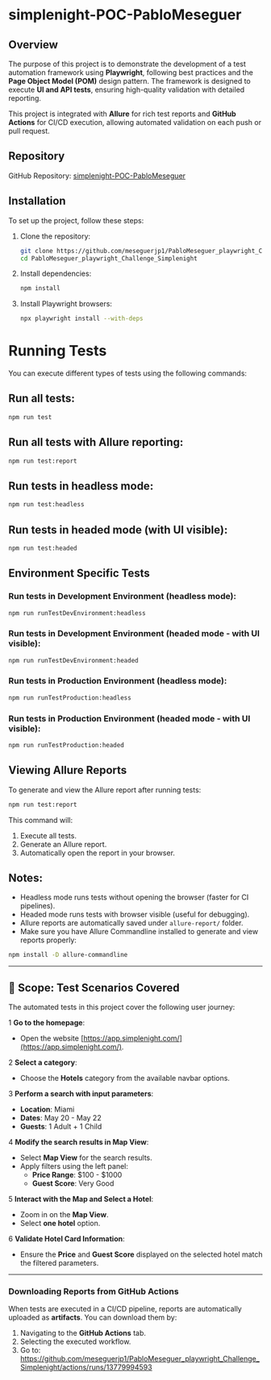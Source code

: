# simplenight-POC-PabloMeseguer

## Overview

The purpose of this project is to demonstrate the development of a test automation framework using **Playwright**, following best practices and the **Page Object Model (POM)** design pattern. The framework is designed to execute **UI and API tests**, ensuring high-quality validation with detailed reporting.

This project is integrated with **Allure** for rich test reports and **GitHub Actions** for CI/CD execution, allowing automated validation on each push or pull request.

## Repository

GitHub Repository: [simplenight-POC-PabloMeseguer](https://github.com/meseguerjp1/PabloMeseguer_playwright_Challenge_Simplenight)

## Installation

To set up the project, follow these steps:

1. Clone the repository:
   ```sh
   git clone https://github.com/meseguerjp1/PabloMeseguer_playwright_Challenge_Simplenight.git
   cd PabloMeseguer_playwright_Challenge_Simplenight
   ```
2. Install dependencies:
   ```sh
   npm install
   ```
3. Install Playwright browsers:
   ```sh
   npx playwright install --with-deps
   ```

# Running Tests

You can execute different types of tests using the following commands:

## Run all tests:
```bash
npm run test
```

## Run all tests with Allure reporting:
```bash
npm run test:report
```

## Run tests in headless mode:
```bash
npm run test:headless
```

## Run tests in headed mode (with UI visible):
```bash
npm run test:headed
```

## Environment Specific Tests

### Run tests in Development Environment (headless mode):
```bash
npm run runTestDevEnvironment:headless
```

### Run tests in Development Environment (headed mode - with UI visible):
```bash
npm run runTestDevEnvironment:headed
```

### Run tests in Production Environment (headless mode):
```bash
npm run runTestProduction:headless
```

### Run tests in Production Environment (headed mode - with UI visible):
```bash
npm run runTestProduction:headed
```

## Viewing Allure Reports

To generate and view the Allure report after running tests:

```bash
npm run test:report
```

This command will:
1. Execute all tests.
2. Generate an Allure report.
3. Automatically open the report in your browser.

## Notes:
- Headless mode runs tests without opening the browser (faster for CI pipelines).
- Headed mode runs tests with browser visible (useful for debugging).
- Allure reports are automatically saved under `allure-report/` folder.
- Make sure you have Allure Commandline installed to generate and view reports properly:
```bash
npm install -D allure-commandline
```

---

## 🔹 **Scope: Test Scenarios Covered**
The automated tests in this project cover the following user journey:

1️ **Go to the homepage**:  
   - Open the website [https://app.simplenight.com/](https://app.simplenight.com/).  

2️ **Select a category**:  
   - Choose the **Hotels** category from the available navbar options.  

3️ **Perform a search with input parameters**:  
   - **Location**: Miami  
   - **Dates**: May 20 - May 22  
   - **Guests**: 1 Adult + 1 Child  

4️ **Modify the search results in Map View**:  
   - Select **Map View** for the search results.  
   - Apply filters using the left panel:  
     - **Price Range**: $100 - $1000  
     - **Guest Score**: Very Good  

5️ **Interact with the Map and Select a Hotel**:  
   - Zoom in on the **Map View**.  
   - Select **one hotel** option.  

6️ **Validate Hotel Card Information**:  
   - Ensure the **Price** and **Guest Score** displayed on the selected hotel match the filtered parameters.  

---

### **Downloading Reports from GitHub Actions**
When tests are executed in a CI/CD pipeline, reports are automatically uploaded as **artifacts**. You can download them by:

1. Navigating to the **GitHub Actions** tab.
2. Selecting the executed workflow.
3. Go to: https://github.com/meseguerjp1/PabloMeseguer_playwright_Challenge_Simplenight/actions/runs/13779994593



